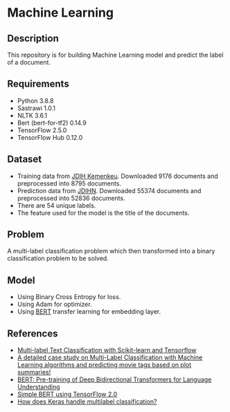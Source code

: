 # Machine Learning


## Description
This repository is for building Machine Learning model and predict the label of a document.


## Requirements
- Python 3.8.8
- Sastrawi 1.0.1
- NLTK 3.6.1
- Bert (bert-for-tf2) 0.14.9
- TensorFlow 2.5.0
- TensorFlow Hub 0.12.0


## Dataset
- Training data from [JDIH Kemenkeu](https://jdih.kemenkeu.go.id/in/home). Downloaded 9176 documents and preprocessed into 8795 documents.
- Prediction data from [JDIHN](https://jdihn.go.id/). Downloaded 55374 documents and preprocessed into 52836 documents.
- There are 54 unique labels.
- The feature used for the model is the title of the documents.


## Problem
A multi-label classification problem which then transformed into a binary classification problem to be solved.


## Model
- Using Binary Cross Entropy for loss.
- Using Adam for optimizer.
- Using [BERT](https://tfhub.dev/tensorflow/small_bert/bert_en_uncased_L-4_H-128_A-2/2) transfer learning for embedding layer.

## References
- [Multi-label Text Classification with Scikit-learn and Tensorflow](https://medium.com/swlh/multi-label-text-classification-with-scikit-learn-and-tensorflow-257f9ee30536)
- [A detailed case study on Multi-Label Classification with Machine Learning algorithms and predicting movie tags based on plot summaries!](https://medium.com/@saugata.paul1010/a-detailed-case-study-on-multi-label-classification-with-machine-learning-algorithms-and-72031742c9aa)
- [BERT: Pre-training of Deep Bidirectional Transformers for Language Understanding](https://arxiv.org/abs/1810.04805)
- [Simple BERT using TensorFlow 2.0](https://towardsdatascience.com/simple-bert-using-tensorflow-2-0-132cb19e9b22)
- [How does Keras handle multilabel classification?](https://stackoverflow.com/questions/44164749/how-does-keras-handle-multilabel-classification/44165755)